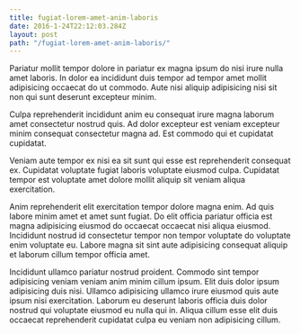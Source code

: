 ```yaml
---
title: fugiat-lorem-amet-anim-laboris
date: 2016-1-24T22:12:03.284Z
layout: post
path: "/fugiat-lorem-amet-anim-laboris/"
---
```


Pariatur mollit tempor dolore in pariatur ex magna ipsum do nisi irure nulla amet laboris. In dolor ea incididunt duis tempor ad tempor amet mollit adipisicing occaecat do ut commodo. Aute nisi aliquip adipisicing nisi sit non qui sunt deserunt excepteur minim.

Culpa reprehenderit incididunt anim eu consequat irure magna laborum amet consectetur nostrud quis. Ad dolor excepteur est veniam excepteur minim consequat consectetur magna ad. Est commodo qui et cupidatat cupidatat.

Veniam aute tempor ex nisi ea sit sunt qui esse est reprehenderit consequat ex. Cupidatat voluptate fugiat laboris voluptate eiusmod culpa. Cupidatat tempor est voluptate amet dolore mollit aliquip sit veniam aliqua exercitation.

Anim reprehenderit elit exercitation tempor dolore magna enim. Ad quis labore minim amet et amet sunt fugiat. Do elit officia pariatur officia est magna adipisicing eiusmod do occaecat occaecat nisi aliqua eiusmod. Incididunt nostrud id consectetur tempor non tempor voluptate do voluptate enim voluptate eu. Labore magna sit sint aute adipisicing consequat aliquip et laborum cillum tempor officia amet.

Incididunt ullamco pariatur nostrud proident. Commodo sint tempor adipisicing veniam veniam anim minim cillum ipsum. Elit duis dolor ipsum adipisicing duis nisi. Ullamco adipisicing ullamco irure eiusmod quis aute ipsum nisi exercitation. Laborum eu deserunt laboris officia duis dolor nostrud qui voluptate eiusmod eu nulla qui in. Aliqua cillum esse elit duis occaecat reprehenderit cupidatat culpa eu veniam non adipisicing cillum.